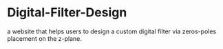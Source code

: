 # Digital-Filter-Design
a website that helps users to design a custom digital filter via zeros-poles placement on the z-plane.
<!-- ## screenshots
![screen 1](./images/1.PNG)
![screen 2](./images/2.PNG) -->
